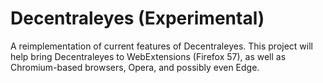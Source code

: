 Decentraleyes (Experimental)
=============

A reimplementation of current features of Decentraleyes. This project will help bring Decentraleyes to WebExtensions (Firefox 57), as well as Chromium-based browsers, Opera, and possibly even Edge.
